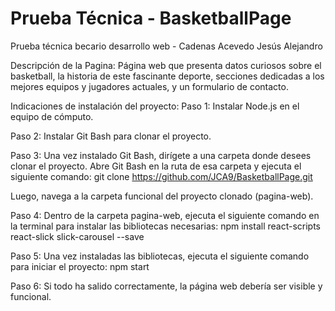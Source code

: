 # Prueba Técnica - BasketballPage
Prueba técnica becario desarrollo web - Cadenas Acevedo Jesús Alejandro

Descripción de la Pagina:
Página web que presenta datos curiosos sobre el basketball, la historia de este fascinante deporte, secciones dedicadas a los mejores equipos y jugadores actuales, y un formulario de contacto.

Indicaciones de instalación del proyecto:
Paso 1: Instalar Node.js en el equipo de cómputo.

Paso 2: Instalar Git Bash para clonar el proyecto.

Paso 3: Una vez instalado Git Bash, dirígete a una carpeta donde desees clonar el proyecto. Abre Git Bash en la ruta de esa carpeta y ejecuta el siguiente comando:
git clone https://github.com/JCA9/BasketballPage.git

Luego, navega a la carpeta funcional del proyecto clonado (pagina-web).

Paso 4: Dentro de la carpeta pagina-web, ejecuta el siguiente comando en la terminal para instalar las bibliotecas necesarias:
npm install react-scripts react-slick slick-carousel --save

Paso 5: Una vez instaladas las bibliotecas, ejecuta el siguiente comando para iniciar el proyecto:
npm start

Paso 6: Si todo ha salido correctamente, la página web debería ser visible y funcional.
